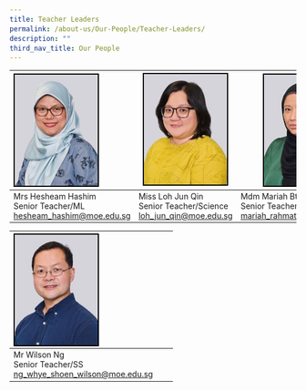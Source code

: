 ```yaml
---
title: Teacher Leaders
permalink: /about-us/Our-People/Teacher-Leaders/
description: ""
third_nav_title: Our People
---
```

| <img style="border:2px double black; float: left; width:146px" src="/images/About%20Us/Our%20People/Teacher%20Leaders/S2.jpg"> | <img style="border:2px double black; float: center; width:146px" src="/images/About%20Us/Our%20People/Teacher%20Leaders/S3.jpg"> | <img style="border:2px double black; float: right; width:146px;" src="/images/About%20Us/Our%20People/Teacher%20Leaders/S4.jpg"> |
| -------- | -------- | -------- |
| Mrs Hesheam Hashim<br> Senior Teacher/ML<br><a href="mailto:hesheam_hashim@moe.edu.sg"> hesheam_hashim@moe.edu.sg| Miss Loh Jun Qin <br>Senior Teacher/Science <br> loh_jun_qin@moe.edu.sg    | Mdm Mariah Bte Rahmat <br> Senior Teacher/SEN<br>mariah_rahmat@moe.edu.sg     |

| <img style="border:2px double black; float:left; width:146px;" src="/images/About%20Us/Our%20People/School%20Exec%20Committee/S6.jpg"> | | |
| -------- | -------- | -------- |
| Mr Wilson Ng<br> Senior Teacher/SS<br>ng_whye_shoen_wilson@moe.edu.sg| | |</a>